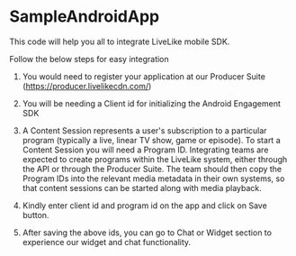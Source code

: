 # SampleAndroidApp
This code will help you all to integrate LiveLike mobile SDK. 

Follow the below steps for easy integration 

1. You would need to register your application at our Producer Suite (https://producer.livelikecdn.com/)

2. You will be needing a Client id for initializing the Android Engagement SDK

3. A Content Session represents a user's subscription to a particular program (typically a live, linear TV show, game or episode). To start a Content Session you will need a Program ID. Integrating teams are expected to create programs within the LiveLike system, either through the API or through the Producer Suite. The team should then copy the Program IDs into the relevant media metadata in their own systems, so that content sessions can be started along with media playback.

4. Kindly enter client id and program id on the app and click on Save button.

5. After saving the above ids, you can go to Chat or Widget section to experience our widget and chat functionality.

